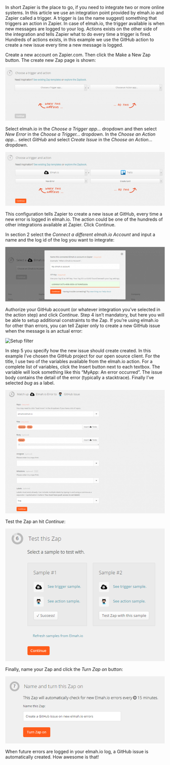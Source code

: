In short Zapier is the place to go, if you need to integrate two or more online systems. In this article we use an integration point provided by elmah.io and Zapier called a trigger. A trigger is (as the name suggest) something that triggers an action in Zapier. In case of elmah.io, the trigger available is when new messages are logged to your log. Actions exists on the other side of the integration and tells Zapier what to do every time a trigger is fired. Hundreds of actions exists, in this example we use the GitHub action to create a new issue every time a new message is logged.

Create a new account on Zapier.com. Then click the Make a New Zap button. The create new Zap page is shown:

![Choose a trigger and action](images/choose_a_trigger_and_action.png)

Select elmah.io in the _Choose a Trigger app…_ dropdown and then select _New Error_ in the _Choose a Trigger…_ dropdown. In the _Choose an Action app…_ select _GitHub_ and select _Create Issue_ in the _Choose an Action…_ dropdown.

![Choose a trigger and action](images/choose_a_trigger_and_action_filled.png)

This configuration tells Zapier to create a new issue at GitHub, every time a new error is logged in elmah.io. The action could be one of the hundreds of other integrations available at Zapier. Click Continue.

In section 2 select the _Connect a different elmah.io Account_ and input a name and the log id of the log you want to integrate:

![Connect your elmah.io account](images/connect_elmah_io_account.png)

Authorize your GitHub account (or whatever integration you’ve selected in the action step) and click _Continue_. Step 4 isn’t mandatory, but here you will be able to setup additional constraints to the Zap. If you’re using elmah.io for other than errors, you can tell Zapier only to create a new GitHub issue when the message is an actual error:

![Setup filter](images/filter_elmah_io_trigger.png)

In step 5 you specify how the new issue should create created. In this example I’ve chosen the GitHub project for our open source client. For the title, I use two of the variables available from the elmah.io action. For a complete list of variables, click the Insert button next to each textbox. The variable will look something like this “MyApp: An error occurred”. The issue body contains the detail of the error (typically a stacktrace). Finally I’ve selected _bug_ as a label.

![Match up elmah.io Error to GitHub issue](images/match_up_elmah_io_error_to_github_issue.png)

Test the Zap an hit _Continue_:

![Test this Zap](images/test_this_zap.png)

Finally, name your Zap and click the _Turn Zap on_ button:

![Name and turn this Zap on](images/name_and_turn_this_zap_on.png)

When future errors are logged in your elmah.io log, a GitHub issue is automatically created. How awesome is that!
